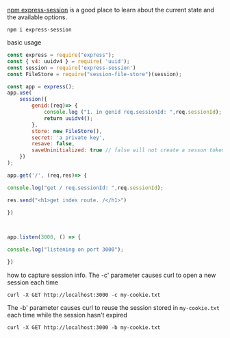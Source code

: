 [npm express-session](https://www.npmjs.com/package/express-session) is a good place to learn about the current state and the available options.
```
npm i express-session 
```

basic usage
```js
const express = require("express");
const { v4: uuidv4 } = require( 'uuid');
const session = require('express-session')
const FileStore = require("session-file-store")(session);

const app = express();
app.use(
	session({
		genid:(req)=> {
			console.log ("1. in genid req.sessionId: ",req.sessionId);
			return uuidv4();
		},
		store: new FileStore(),
		secret: 'a private key',
		resave: false,
		saveUninitialized: true // false will not create a sesson token
	})
);

app.get('/', (req,res)=> {

console.log("get / req.sessionId: ",req.sessionId);

res.send("<h1>get index route. /</h1>")

})

  

app.listen(3000, () => {

console.log("listening on port 3000");

})
```
how to capture session info. The -c' parameter causes curl to open a new session each time
```
curl -X GET http://localhost:3000 -c my-cookie.txt
```

The -b' parameter causes curl to reuse the session stored in `my-cookie.txt `each time while the session hasn't expired
```
curl -X GET http://localhost:3000 -b my-cookie.txt
```
